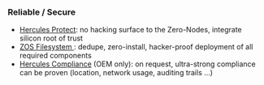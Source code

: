 ### Reliable / Secure

*   [Hercules Protect](tftech__zos_protect.md): no hacking surface to the Zero-Nodes, integrate silicon root of trust
*   [ZOS Filesystem ](zos_filesystem): dedupe, zero-install, hacker-proof deployment of all required components
*   [Hercules Compliance](tftech__vdc_compliance.md) (OEM only): on request, ultra-strong compliance can be proven (location, network usage, auditing trails …)
